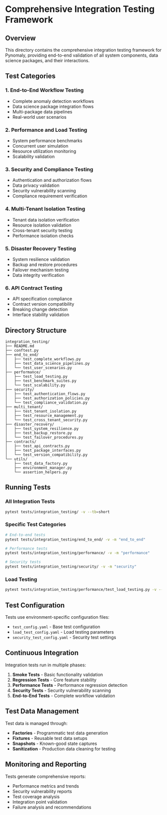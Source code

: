 # Comprehensive Integration Testing Framework

## Overview

This directory contains the comprehensive integration testing framework for Pynomaly, providing end-to-end validation of all system components, data science packages, and their interactions.

## Test Categories

### 1. End-to-End Workflow Testing
- Complete anomaly detection workflows
- Data science package integration flows
- Multi-package data pipelines
- Real-world user scenarios

### 2. Performance and Load Testing
- System performance benchmarks
- Concurrent user simulation
- Resource utilization monitoring
- Scalability validation

### 3. Security and Compliance Testing
- Authentication and authorization flows
- Data privacy validation
- Security vulnerability scanning
- Compliance requirement verification

### 4. Multi-Tenant Isolation Testing
- Tenant data isolation verification
- Resource isolation validation
- Cross-tenant security testing
- Performance isolation checks

### 5. Disaster Recovery Testing
- System resilience validation
- Backup and restore procedures
- Failover mechanism testing
- Data integrity verification

### 6. API Contract Testing
- API specification compliance
- Contract version compatibility
- Breaking change detection
- Interface stability validation

## Directory Structure

```
integration_testing/
├── README.md
├── conftest.py
├── end_to_end/
│   ├── test_complete_workflows.py
│   ├── test_data_science_pipelines.py
│   └── test_user_scenarios.py
├── performance/
│   ├── test_load_testing.py
│   ├── test_benchmark_suites.py
│   └── test_scalability.py
├── security/
│   ├── test_authentication_flows.py
│   ├── test_authorization_policies.py
│   └── test_compliance_validation.py
├── multi_tenant/
│   ├── test_tenant_isolation.py
│   ├── test_resource_management.py
│   └── test_cross_tenant_security.py
├── disaster_recovery/
│   ├── test_system_resilience.py
│   ├── test_backup_restore.py
│   └── test_failover_procedures.py
├── contracts/
│   ├── test_api_contracts.py
│   ├── test_package_interfaces.py
│   └── test_version_compatibility.py
└── utils/
    ├── test_data_factory.py
    ├── environment_manager.py
    └── assertion_helpers.py
```

## Running Tests

### All Integration Tests
```bash
pytest tests/integration_testing/ -v --tb=short
```

### Specific Test Categories
```bash
# End-to-end tests
pytest tests/integration_testing/end_to_end/ -v -m "end_to_end"

# Performance tests
pytest tests/integration_testing/performance/ -v -m "performance"

# Security tests
pytest tests/integration_testing/security/ -v -m "security"
```

### Load Testing
```bash
pytest tests/integration_testing/performance/test_load_testing.py -v --duration=300
```

## Test Configuration

Tests use environment-specific configuration files:
- `test_config.yaml` - Base test configuration
- `load_test_config.yaml` - Load testing parameters
- `security_test_config.yaml` - Security test settings

## Continuous Integration

Integration tests run in multiple phases:
1. **Smoke Tests** - Basic functionality validation
2. **Regression Tests** - Core feature stability
3. **Performance Tests** - Performance regression detection
4. **Security Tests** - Security vulnerability scanning
5. **End-to-End Tests** - Complete workflow validation

## Test Data Management

Test data is managed through:
- **Factories** - Programmatic test data generation
- **Fixtures** - Reusable test data setups
- **Snapshots** - Known-good state captures
- **Sanitization** - Production data cleaning for testing

## Monitoring and Reporting

Tests generate comprehensive reports:
- Performance metrics and trends
- Security vulnerability reports
- Test coverage analysis
- Integration point validation
- Failure analysis and recommendations